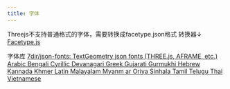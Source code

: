 ```yaml
---
title: 字体
---
```

Threejs不支持普通格式的字体，需要转换成facetype.json格式
转换器↓
[Facetype.js](https://gero3.github.io/facetype.js/)

字体库
[7dir/json-fonts: TextGeometry json fonts (THREE.js, AFRAME, etc.) Arabic Bengali Cyrillic Devanagari Greek Gujarati Gurmukhi Hebrew Kannada Khmer Latin Malayalam Myanm ar Oriya Sinhala Tamil Telugu Thai Vietnamese](https://github.com/7dir/json-fonts)